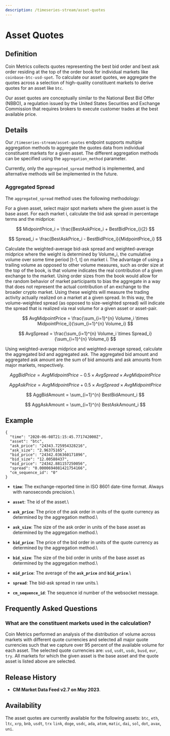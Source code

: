 ```yaml
---
description: /timeseries-stream/asset-quotes
---
```


# Asset Quotes

## Definition

Coin Metrics collects quotes representing the best bid order and best ask order residing at the top of the order book for individual markets like `coinbase-btc-usd-spot`. To calculate our asset quotes, we aggregate the quotes across a selection of high-quality constituent markets to derive quotes for an asset like `btc`.&#x20;

Our asset quotes are conceptually similar to the National Best Bid Offer (NBBO), a regulation issued by the United States Securities and Exchange Commission that requires brokers to execute customer trades at the best available price.

## Details

Our `/timeseries-stream/asset-quotes` endpoint supports multiple aggregation methods to aggregate the quotes data from individual constituent markets for a given asset. The different aggregation methods can be specified using the `aggregation_method` parameter.&#x20;

Currently, only the `aggregated_spread` method is implemented, and alternative methods will be implemented in the future.

### Aggregated Spread

The `aggregated_spread` method uses the following methodology:

For a given asset, select major spot markets where the given asset is the base asset. For each market i, calculate the bid ask spread in percentage terms and the midprice:

$$
MidpointPrice_i = \frac{BestAskPrice_i + BestBidPrice_i}{2}
$$

$$
Spread_i = \frac{BestAskPrice_i - BestBidPrice_i}{MidpointPrice_i}
$$

Calculate the weighted-average bid-ask spread and weighted-average midprice where the weight is determined by Volume\_i, the cumulative volume over some time period \[t-1, t] on market i. The advantage of using a trailing volume as opposed to other volume measures, such as order size at the top of the book, is that volume indicates the real contribution of a given exchange to the market. Using order sizes from the book would allow for the random behavior of market participants to bias the aggregate in a way that does not represent the actual contribution of an exchange to the broader crypto market. Using these weights will measure the trading activity actually realized on a market at a given spread. In this way, the volume-weighted spread (as opposed to size-weighted spread) will indicate the spread that is realized via real volume for a given asset or asset-pair.

$$
AvgMidpointPrice = \frac{\sum_{i=1}^{n} Volume_i \times MidpointPrice_i}{\sum_{i=1}^{n} Volume_i}
$$

$$
AvgSpread = \frac{\sum_{i=1}^{n} Volume_i \times Spread_i}{\sum_{i=1}^{n} Volume_i}
$$

Using weighted-average midprice and weighted-average spread, calculate the aggregated bid and aggregated ask. The aggregated bid amount and aggregated ask amount are the sum of bid amounts and ask amounts from major markets, respectively.

$$
AggBidPrice = AvgMidpointPrice - 0.5 \times AvgSpread \times AvgMidpointPrice
$$

$$
AggAskPrice = AvgMidpointPrice + 0.5 \times AvgSpread \times AvgMidpointPrice
$$

$$
AggBidAmount = \sum_{i=1}^{n} BestBidAmount_i
$$

$$
AggAskAmount = \sum_{i=1}^{n} BestAskAmount_i
$$

## Example

```
{
  "time": "2020-06-08T21:15:45.771742000Z",
  "asset": "btc",
  "ask_price": "24343.725954328216",
  "ask_size": "2.96375165",
  "bid_price": "24342.036360171896",
  "bid_size": "12.00588437",
  "mid_price": "24342.881157250056",
  "spread": "0.0000694081421754166",
  "cm_sequence_id": "0"
}
```

* **`time`**:  The exchange-reported time in ISO 8601 date-time format. Always with nanoseconds precision.\

* **`asset`**: The id of the asset.\

* **`ask_price`**: The price of the ask order in units of the quote currency as determined by the aggregation method.\

* **`ask_size`**: The size of the ask order in units of the base asset as determined by the aggregation method.\

* **`bid_price`**: The price of the bid order in units of the quote currency as determined by the aggregation method.\

* **`bid_size`**: The size of the bid order in units of the base asset as determined by the aggregation method.\

* **`mid_price`**: The average of the **`ask_price`** and **`bid_price`**.\

* **`spread`**: The bid-ask spread in raw units.\

* **`cm_sequence_id`**: The sequence id number of the websocket message.

## Frequently Asked Questions

### What are the constituent markets used in the calculation?

Coin Metrics performed an analysis of the distribution of volume across markets with different quote currencies and selected all major quote currencies such that we capture over 95 percent of the available volume for each asset. The selected quote currencies are: `usd`, `usdt`, `usdc`, `busd`, `eur`, `try`. All markets for which the given asset is the base asset and the quote asset is listed above are selected.

## Release History

* **CM Market Data Feed v2.7 on May 2023**.

## Availability

The asset quotes are currently available for the following assets: `btc`, `eth`, `ltc`, `xrp`, `bnb`, `usdt`, `trx` `link`, `doge`, `usdc`, `ada`, `atom`, `matic`, `dai`, `sol`, `dot`, `avax`, `uni`.
